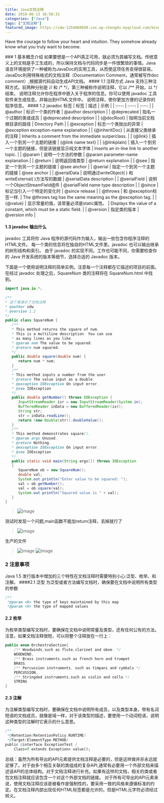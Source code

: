 ```yaml
---
title: Java文档注释
date: 2018-06-13 16:58:31
categories: ["Java"]
tags: ["文档注释"]
featured_image: https://sdw-1254060699.cos.ap-chengdu.myqcloud.com/bing_photos/20180613.jpg
---
```


<p class="description">Have the courage to follow your heart and intuition. They somehow already know what you truly want to become.</p>
<!-- more -->
### 1 基本概念介绍
如果要想是一个API真正可用，就必须为其编写文档。传统意义上的文档是手工生成的，所以保持文档与代码同步是一件很繁琐的事情。Java语言环境提供了一种被称为JavaDoc的实用工具，从而使这项任务变得很容易。JavaDoc利用特殊格式的文档注释（Documentation Comment，通常被写作doc comment）,根据源代码自动生成API文档。
#### 1.1 注释方式
Java 支持三种注释方式。前两种分别是 // 和 /* */，第三种被称作说明注释，它以 /** 开始，以 */结束。
说明注释允许你在程序中嵌入关于程序的信息。你可以使用 javadoc 工具软件来生成信息，并输出到HTML文件中。
说明注释，使你更加方便的记录你的程序信息。
#### 1.2 javadoc 标签
| 标签     | 描述 | 示例   |
| :---: | :---: | :---: |
| @author | 标识一个类的作者 |  @author description    |
| @deprecated	    | 指名一个过期的类或成员	  |  @deprecated description
   |
| {@docRoot}     | 指明当前文档根目录的路径	   |  Directory Path  |
| @exception    | 标志一个类抛出的异常	   |  @exception exception-name explanation
  |
| {@inheritDoc}    | 从直接父类继承的注释	   |  Inherits a comment from the immediate surperclass.
  |
| {@link}   | 插入一个到另一个主题的链接	   |  	{@link name text}  |
| {@linkplain}   | 插入一个到另一个主题的链接，但是该链接显示纯文本字体	   |  	Inserts an in-line link to another topic.  |
| @param  | 说明一个方法的参数		   |  	@param parameter-name explanation
  |
| @return  | 说明返回值类型	   |  	@return explanation
  |
| @see	   | 指定一个到另一个主题的链接	   |  	@see anchor  |
| @serial	   | 指定一个到另一个主题的链接	   |  	@see anchor  |
| @serialData		   | 说明通过writeObject( ) 和 writeExternal( )方法写的数据	   |  	@serialData description  |
| @serialField		   | 	说明一个ObjectStreamField组件	   |  		@serialField name type description  |
| @since	   | 标记当引入一个特定的变化时		   |  	@since release  |
| @throws	   | 和 @exception标签一样.	   |  	The @throws tag has the same meaning as the @exception tag.  |
| {@value}	   | 显示常量的值，该常量必须是static属性。		   |  	Displays the value of a constant, which must be a static field.  |
| @version	   | 指定类的版本	   |  	@version info  |

#### 1.3 javadoc 输出什么

javadoc 工具将你 Java 程序的源代码作为输入，输出一些包含你程序注释的HTML文件。
每一个类的信息将在独自的HTML文件里。javadoc 也可以输出继承的树形结构和索引。
由于 javadoc 的实现不同，工作也可能不同，你需要检查你的 Java 开发系统的版本等细节，选择合适的 Javadoc 版本。

下面是一个使用说明注释的简单实例。注意每一个注释都在它描述的项目的前面。
在经过 javadoc 处理之后，SquareNum 类的注释将在 SquareNum.html 中找到。
``` java
import java.io.*;
 
/**
* 这个类演示了文档注释
* @author sdw
* @version 1.2
*/
public class SquareNum {
   /**
   * This method returns the square of num.
   * This is a multiline description. You can use
   * as many lines as you like.
   * @param num The value to be squared.
   * @return num squared.
   */
   public double square(double num) {
      return num * num;
   }
   /**
   * This method inputs a number from the user.
   * @return The value input as a double.
   * @exception IOException On input error.
   * @see IOException
   */
   public double getNumber() throws IOException {
      InputStreamReader isr = new InputStreamReader(System.in);
      BufferedReader inData = new BufferedReader(isr);
      String str;
      str = inData.readLine();
      return (new Double(str)).doubleValue();
   }
   /**
   * This method demonstrates square().
   * @param args Unused.
   * @return Nothing.
   * @exception IOException On input error.
   * @see IOException
   */
   public static void main(String args[]) throws IOException
   {
      SquareNum ob = new SquareNum();
      double val;
      System.out.println("Enter value to be squared: ");
      val = ob.getNumber();
      val = ob.square(val);
      System.out.println("Squared value is " + val);
   }
}
```

>![image](https://sdw-1254060699.cos.ap-chengdu.myqcloud.com/2018061301.png)

测试时发现一个问题,main函数不能加return注释，去掉就行了

>![image](https://sdw-1254060699.cos.ap-chengdu.myqcloud.com/2018061302.png)

生产的文件

>![image](https://sdw-1254060699.cos.ap-chengdu.myqcloud.com/2018061303.png)
>![image](https://sdw-1254060699.cos.ap-chengdu.myqcloud.com/2018061304.png)



### 2 注意事项
Java 1.5 发行版本中增加的三个特性在文档注释时需要特别小心:泛型、枚举、和注解。
####2.1 泛型
为泛型或者方法编写文档时，确保要在文档中说明所有类型的参数
``` java
/**
 *@param <K> the type of keys maintained by this map
 *@param <V> the type of mapped values
```
#### 2.2 枚举
为枚举类型编写文档时，要确保在文档中说明常量及类型，还有任何公有的方法。
注意，如果文档注释很短，可以将整个注释放在一行上：
``` java
public enum OrchestraSection{
    /** Woodwinds,such as flute,clarinet and oboe. */
    WOODWIND,
    /** Brass instruments,such as french horn and trumpet
    BRASS,
    /** Percussion instruments, such as timpani and cymbals */
    PERCUSSION,
    /** Stringded instruments,such as violin and cello */
    STRING
}
```
#### 2.3 注解
为注解类型编写文档时，要确保在文档中说明所有成员，以及类型本身。带有名词短语的文档成员，就像是域一样，对于该类型的描述，要使用一个动词短语，说明这种类型的注解时它表示的什么意思。
``` java
/**
 *@Retention(RetentionPolicy.RUNTIME)
 *@Target(ElementType.METHOD)
public @interface ExceptionTest {
    Class<? extends Exception> value();
```

总结：虽然为所有导出的API元素提供文档注释是必要的，但是这样做并非永远就足够了。对于由多个相互关联的类组成的复杂API,通常有必要用一个外部文档来描述该API的总体结构。对于文档注释进行补充。如果有这样的文档，相关的类或者包文档注释就应该包含一个对这个外部文档的链接。
对于所有可导出的API元素来说，使用文档注释应该是被看作是强制性的，要采用一致的风格来遵循标准的约定。在文档注释内部出现任何HTML标签都是允许的，但是HTML元字符必须经过转义。







